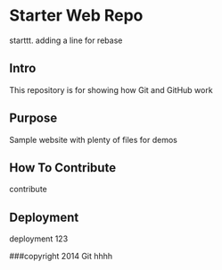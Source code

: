 # Starter Web Repo
starttt. adding a line for rebase
## Intro

This repository is for showing how Git and GitHub work

## Purpose

Sample website with plenty of files for demos


## How To Contribute
contribute
## Deployment
deployment
123

###copyright
2014 Git
hhhh